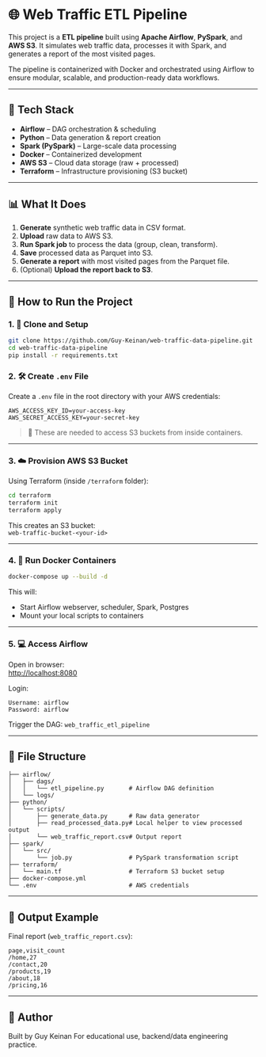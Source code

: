 # 🌐 Web Traffic ETL Pipeline

This project is a **ETL pipeline** built using **Apache Airflow**, **PySpark**, and **AWS S3**. It simulates web traffic data, processes it with Spark, and generates a report of the most visited pages.

The pipeline is containerized with Docker and orchestrated using Airflow to ensure modular, scalable, and production-ready data workflows.

---

## 🔧 Tech Stack

- **Airflow** – DAG orchestration & scheduling
- **Python** – Data generation & report creation
- **Spark (PySpark)** – Large-scale data processing
- **Docker** – Containerized development
- **AWS S3** – Cloud data storage (raw + processed)
- **Terraform** – Infrastructure provisioning (S3 bucket)

---

## 📊 What It Does

1. **Generate** synthetic web traffic data in CSV format.
2. **Upload** raw data to AWS S3.
3. **Run Spark job** to process the data (group, clean, transform).
4. **Save** processed data as Parquet into S3.
5. **Generate a report** with most visited pages from the Parquet file.
6. (Optional) **Upload the report back to S3**.

---

## 🚀 How to Run the Project

### 1. 🧱 Clone and Setup

```bash
git clone https://github.com/Guy-Keinan/web-traffic-data-pipeline.git
cd web-traffic-data-pipeline
pip install -r requirements.txt
```

### 2. 🛠️ Create `.env` File

Create a `.env` file in the root directory with your AWS credentials:

```
AWS_ACCESS_KEY_ID=your-access-key
AWS_SECRET_ACCESS_KEY=your-secret-key
```

> 🔐 These are needed to access S3 buckets from inside containers.

---

### 3. ☁️ Provision AWS S3 Bucket

Using Terraform (inside `/terraform` folder):

```bash
cd terraform
terraform init
terraform apply
```

This creates an S3 bucket:  
`web-traffic-bucket-<your-id>`

---

### 4. 🐳 Run Docker Containers

```bash
docker-compose up --build -d
```

This will:
- Start Airflow webserver, scheduler, Spark, Postgres
- Mount your local scripts to containers

---

### 5. 💻 Access Airflow

Open in browser:  
[http://localhost:8080](http://localhost:8080)

Login:
```
Username: airflow
Password: airflow
```

Trigger the DAG: `web_traffic_etl_pipeline`

---

## 📁 File Structure

```
├── airflow/
│   ├── dags/
│   │   └── etl_pipeline.py       # Airflow DAG definition
│   └── logs/
├── python/
│   └── scripts/
│       ├── generate_data.py      # Raw data generator
│       ├── read_processed_data.py# Local helper to view processed output
│       └── web_traffic_report.csv# Output report
├── spark/
│   └── src/
│       └── job.py                # PySpark transformation script
├── terraform/
│   └── main.tf                   # Terraform S3 bucket setup
├── docker-compose.yml
└── .env                          # AWS credentials
```

---

## 📌 Output Example

Final report (`web_traffic_report.csv`):

```
page,visit_count
/home,27
/contact,20
/products,19
/about,18
/pricing,16
```

---

## 👤 Author

Built by Guy Keinan
For educational use, backend/data engineering practice.